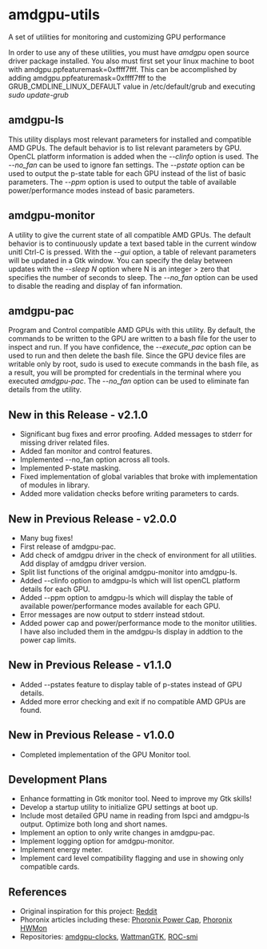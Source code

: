 # amdgpu-utils
A set of utilities for monitoring and customizing GPU performance

In order to use any of these utilities, you must have *amdgpu* open source driver
package installed. You also must first set your linux machine to boot with
amdgpu.ppfeaturemask=0xffff7fff.  This can be accomplished by adding
amdgpu.ppfeaturemask=0xffff7fff to the GRUB_CMDLINE_LINUX_DEFAULT value in 
/etc/default/grub and executing *sudo update-grub*

## amdgpu-ls
This utility displays most relevant parameters for installed and compatible AMD GPUs.
The default behavior is to list relevant parameters by GPU.  OpenCL platform information
is added when the *--clinfo* option is used.  The *--no_fan* can be used to ignore fan
settings.  The *--pstate* option can be used to output the p-state table for each GPU
instead of the list of basic parameters.  The *--ppm* option is used to output the table
of available power/performance modes instead of basic parameters.

## amdgpu-monitor
A utility to give the current state of all compatible AMD GPUs. The default behavior
is to continuously update a text based table in the current window unitl Ctrl-C is
pressed.  With the *--gui* option, a table of relevant parameters will be updated
in a Gtk window.  You can specify the delay between updates with the *--sleep N*
option where N is an integer > zero that specifies the number of seconds to sleep.
The *--no_fan* option can be used to disable the reading and display of fan
information.

## amdgpu-pac
Program and Control compatible AMD GPUs with this utility.  By default, the commands to
be written to the GPU are written to a bash file for the user to inspect and run.  If you
have confidence, the *--execute_pac* option can be used to run and then delete the bash
file. Since the GPU device files are writable only by root, sudo is used to execute commands
in the bash file, as a result, you will be prompted for credentials in the terminal where
you executed *amdgpu-pac*. The *--no_fan* option can be used to eliminate fan details from
the utility.

## New in this Release  -  v2.1.0
* Significant bug fixes and error proofing.  Added messages to stderr for missing driver related files.
* Added fan monitor and control features.
* Implemented --no_fan option across all tools.
* Implemented P-state masking.
* Fixed implementation of global variables that broke with implementation of modules in library.
* Added more validation checks before writing parameters to cards.

## New in Previous Release  -  v2.0.0
* Many bug fixes!
* First release of amdgpu-pac.
* Add check of amdgpu driver in the check of environment for all utilities.  Add display of amdgpu driver version.
* Split list functions of the original amdgpu-monitor into amdgpu-ls.
* Added --clinfo option to amdgpu-ls which will list openCL platform details for each GPU.
* Added --ppm option to amdgpu-ls which will display the table of available power/performance modes available for each GPU.
* Error messages are now output to stderr instead stdout.
* Added power cap and power/performance mode to the monitor utilities.  I have also included them in the amdgpu-ls display in addtion to the power cap limits.

## New in Previous Release  -  v1.1.0
* Added --pstates feature to display table of p-states instead of GPU details.
* Added more error checking and exit if no compatible AMD GPUs are found.

## New in Previous Release  -  v1.0.0
* Completed implementation of the GPU Monitor tool.

## Development Plans
* Enhance formatting in Gtk monitor tool. Need to improve my Gtk skills!
* Develop a startup utility to initialize GPU settings at boot up.
* Include most detailed GPU name in reading from lspci and amdgpu-ls output. Optimize both long and short names.
* Implement an option to only write changes in amdgpu-pac.
* Implement logging option for amdgpu-monitor.
* Implement energy meter.
* Implement card level compatibility flagging and use in showing only compatible cards.

## References
* Original inspiration for this project: <a href="https://www.reddit.com/r/Amd/comments/agwroj/how_to_overclock_your_amd_gpu_on_linux/?st=JSL25OVP&sh=306c2d15">Reddit</a>
* Phoronix articles including these: <a href="https://www.phoronix.com/scan.php?page=news_item&px=AMDGPU-Quick-WattMan-Cap-Test">Phoronix Power Cap</a>, <a href="https://www.phoronix.com/scan.php?page=news_item&px=AMDGPU-Linux-4.17-Round-1">Phoronix HWMon</a>
* Repositories: <a href="https://github.com/sibradzic/amdgpu-clocks">amdgpu-clocks</a>, <a href="https://github.com/BoukeHaarsma23/WattmanGTK">WattmanGTK</a>, <a href="https://github.com/RadeonOpenCompute/ROC-smi">ROC-smi</a>
